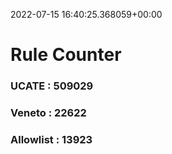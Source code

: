 2022-07-15 16:40:25.368059+00:00
# Rule Counter 
 ### UCATE : 509029

 ### Veneto : 22622

 ### Allowlist : 13923